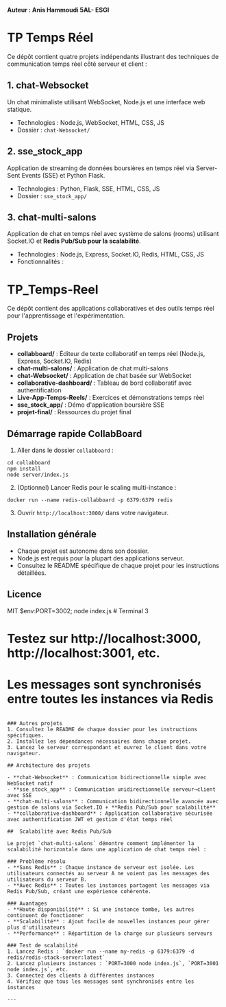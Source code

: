**Auteur : Anis Hammoudi  5AL- ESGI**



# TP Temps Réel

Ce dépôt contient quatre projets indépendants illustrant des techniques de communication temps réel côté serveur et client :

## 1. chat-Websocket
Un chat minimaliste utilisant WebSocket, Node.js et une interface web statique.
- Technologies : Node.js, WebSocket, HTML, CSS, JS
- Dossier : `chat-Websocket/`

## 2. sse_stock_app
Application de streaming de données boursières en temps réel via Server-Sent Events (SSE) et Python Flask.
- Technologies : Python, Flask, SSE, HTML, CSS, JS
- Dossier : `sse_stock_app/`

## 3. chat-multi-salons
Application de chat en temps réel avec système de salons (rooms) utilisant Socket.IO et **Redis Pub/Sub pour la scalabilité**.
- Technologies : Node.js, Express, Socket.IO, Redis, HTML, CSS, JS
- Fonctionnalités :
# TP_Temps-Reel

Ce dépôt contient des applications collaboratives et des outils temps réel pour l'apprentissage et l'expérimentation.

## Projets

- **collabboard/** : Éditeur de texte collaboratif en temps réel (Node.js, Express, Socket.IO, Redis)
- **chat-multi-salons/** : Application de chat multi-salons
- **chat-Websocket/** : Application de chat basée sur WebSocket
- **collaborative-dashboard/** : Tableau de bord collaboratif avec authentification
- **Live-App-Temps-Reels/** : Exercices et démonstrations temps réel
- **sse_stock_app/** : Démo d'application boursière SSE
- **projet-final/** : Ressources du projet final

## Démarrage rapide CollabBoard

1. Aller dans le dossier `collabboard` :
  ```
  cd collabboard
  npm install
  node server/index.js
  ```
2. (Optionnel) Lancer Redis pour le scaling multi-instance :
  ```
  docker run --name redis-collabboard -p 6379:6379 redis
  ```
3. Ouvrir `http://localhost:3000/` dans votre navigateur.

## Installation générale

- Chaque projet est autonome dans son dossier.
- Node.js est requis pour la plupart des applications serveur.
- Consultez le README spécifique de chaque projet pour les instructions détaillées.

## Licence

MIT
$env:PORT=3002; node index.js  # Terminal 3

# Testez sur http://localhost:3000, http://localhost:3001, etc.
# Les messages sont synchronisés entre toutes les instances via Redis
```

### Autres projets
1. Consultez le README de chaque dossier pour les instructions spécifiques.
2. Installez les dépendances nécessaires dans chaque projet.
3. Lancez le serveur correspondant et ouvrez le client dans votre navigateur.

## Architecture des projets

- **chat-Websocket** : Communication bidirectionnelle simple avec WebSocket natif
- **sse_stock_app** : Communication unidirectionnelle serveur→client avec SSE
- **chat-multi-salons** : Communication bidirectionnelle avancée avec gestion de salons via Socket.IO + **Redis Pub/Sub pour scalabilité**
- **collaborative-dashboard** : Application collaborative sécurisée avec authentification JWT et gestion d'état temps réel

##  Scalabilité avec Redis Pub/Sub

Le projet `chat-multi-salons` démontre comment implémenter la scalabilité horizontale dans une application de chat temps réel :

### Problème résolu
- **Sans Redis** : Chaque instance de serveur est isolée. Les utilisateurs connectés au serveur A ne voient pas les messages des utilisateurs du serveur B.
- **Avec Redis** : Toutes les instances partagent les messages via Redis Pub/Sub, créant une expérience cohérente.

### Avantages
- **Haute disponibilité** : Si une instance tombe, les autres continuent de fonctionner
- **Scalabilité** : Ajout facile de nouvelles instances pour gérer plus d'utilisateurs
- **Performance** : Répartition de la charge sur plusieurs serveurs

### Test de scalabilité
1. Lancez Redis : `docker run --name my-redis -p 6379:6379 -d redis/redis-stack-server:latest`
2. Lancez plusieurs instances : `PORT=3000 node index.js`, `PORT=3001 node index.js`, etc.
3. Connectez des clients à différentes instances
4. Vérifiez que tous les messages sont synchronisés entre les instances

---



